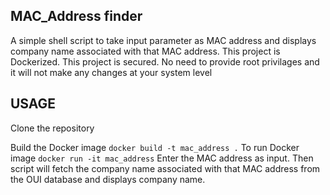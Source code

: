 ## MAC_Address finder
A simple shell script to take input parameter as MAC address and displays company name associated with that MAC address.
This project is Dockerized.
This project is secured. No need to provide root privilages and it will not make any changes at your system level

## USAGE
Clone the repository 

Build the Docker image
``` docker build -t mac_address . ```
To run Docker image
```docker run -it mac_address```
Enter the MAC address as input.
Then script will fetch the company name associated with that MAC address from the OUI database and displays company name.



